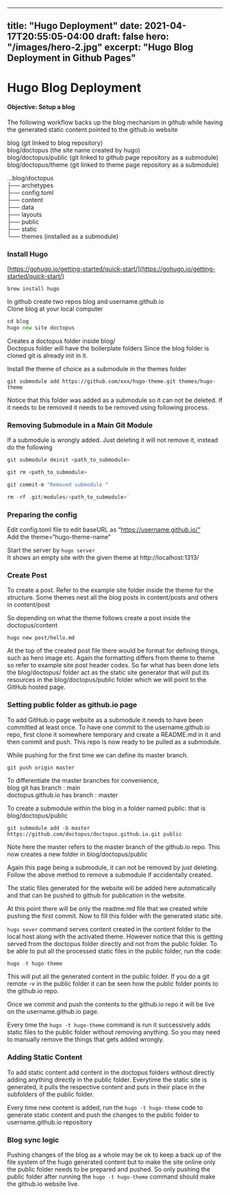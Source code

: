 
---
title: "Hugo Deployment"
date: 2021-04-17T20:55:05-04:00
draft: false
hero: "/images/hero-2.jpg"
excerpt: "Hugo Blog Deployment in Github Pages"
---

# Hugo Blog Deployment

#### Objective: Setup a blog
The following workflow backs up the blog mechanism in github while having the generated static content pointed to the github.io website  

blog (git linked to blog repository)  
blog/doctopus (the site name created by hugo)  
blog/doctopus/public (git linked to github page repository as a submodule)  
blog/doctopus/theme (git linked to theme page repository as a submodule)  

...blog/doctopus    
├── archetypes  
├── config.toml  
├── content  
├── data  
├── layouts  
├── public  
├── static  
└── themes (installed as a submodule)  


   

### Install Hugo
[https://gohugo.io/getting-started/quick-start/](https://gohugo.io/getting-started/quick-start/)

```brew install hugo```

In github create two repos blog and username.github.io   
Clone blog at your local computer

```go
cd blog  
hugo new site doctopus
```

Creates a doctopus folder inside blog/  
Doctopus folder will have the boilerplate folders
Since the blog folder is cloned git is already init in it.

Install the theme of choice as a submodule in the themes folder

`git submodule add https://github.com/xxx/hugo-theme.git themes/hugo-theme`

Notice that this folder was added as a submodule so it can not be deleted. If it needs to be removed it needs to be removed using following process.    

### Removing Submodule in a Main Git Module
If a submodule is wrongly added. Just deleting it will not remove it, instead do the following

```go
git submodule deinit <path_to_submodule>

git rm <path_to_submodule>

git commit-m "Removed submodule "

rm -rf .git/modules/<path_to_submodule>`
```

### Preparing the config
Edit config.toml file to edit baseURL as “https://username.github.io/“  
Add the theme=“hugo-theme-name”

Start the server by `hugo server`  
It shows an empty site with the given theme at http://localhost:1313/

### Create Post
To create a post. Refer to the example site folder inside the theme for the structure. Some themes nest all the blog posts in content/posts and others in content/post

So depending on what the theme follows create a post inside the doctopus/content

`hugo new post/hello.md`

At the top of the created post file there would be format for defining things, such as hero image etc. Again the formatting differs from theme to theme so refer to example site post header codes. So far what has been done lets the blog/doctopus/ folder act as the static site generator that will put its resources in the blog/doctopus/public folder which we will point to the GitHub hosted page.

### Setting public folder as github.io page
To add GitHub.io page website as a submodule it needs to have been committed at least once. To have one commit to the username.github.io repo, first clone it somewhere temporary and create a README.md in it and then commit and push. This repo is now ready to be pulled as a submodule.

While pushing for the first time we can define its master branch.

`git push origin master`

To differentiate the master branches for convenience,    
blog git has branch : main    
doctopus.github.io has branch : master    

To create a submodule within the blog in a folder named public: that is blog/doctopus/public

`git submodule add -b master https://github.com/doctopus/doctopus.github.io.git public`

Note here the master refers to the master branch of the github.io repo. This now creates a new folder in blog/doctopus/public

Again this page being a submodule, it can not be removed by just deleting. Follow the above method to remove a submodule if accidentally created.

The static files generated for the website will be added here automatically and that can be pushed to github for publication in the website.

At this point there will be only the readme.md file that we created while pushing the first commit. Now to fill this folder with the generated static site.

`hugo sever` command serves content created in the content folder to the local host along with the activated theme. However notice that this is getting served from the doctopus folder directly and not from the public folder. To be able to put all the processed static files in the public folder, run the code:  

```go
hugo -t hugo-theme
```

This will put all the generated content in the public folder. If you do a git remote -v in the public folder it can be seen how the public folder points to the github.io repo.

Once we commit and push the contents to the github.io repo it will be live on the username.github.io page.

Every time the `hugo -t hugo-theme` command is run it successively adds static files to the public folder without removing anything. So you may need to manually remove the things that gets added wrongly.

### Adding Static Content
To add static content add content in the doctopus folders without directly adding anything directly in the public folder. Everytime the static site is generated, it pulls the respective content and puts in their place in the subfolders of the public folder.

Every time new content is added, run the `hugo -t hugo-theme` code to generate static content and push the changes to the public folder to username.github.io repository

### Blog sync logic
Pushing changes of the blog as a whole may be ok to keep a back up of the file system of the hugo generated content but to make the site online only the public folder needs to be prepared and pushed. So only pushing the public folder after running the  `hugo -t hugo-theme` command should make the github.io website live.


